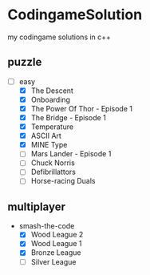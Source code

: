 # CodingameSolution
my codingame solutions in c++

## puzzle
* [ ] easy
  * [x] The Descent
  * [x] Onboarding
  * [x] The Power Of Thor - Episode 1
  * [x] The Bridge - Episode 1
  * [x] Temperature
  * [x] ASCII Art
  * [x] MINE Type
  * [ ] Mars Lander - Episode 1
  * [ ] Chuck Norris
  * [ ] Defibrillattors
  * [ ] Horse-racing Duals

## multiplayer
* smash-the-code
  * [x] Wood League 2
  * [x] Wood League 1
  * [x] Bronze League
  * [ ] Silver League
